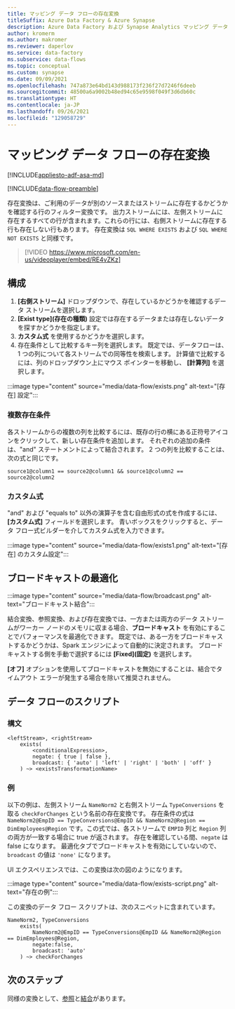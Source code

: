```yaml
---
title: マッピング データ フローの存在変換
titleSuffix: Azure Data Factory & Azure Synapse
description: Azure Data Factory および Synapse Analytics マッピング データ フローでの存在変換を使用して、既存の行を確認します
author: kromerm
ms.author: makromer
ms.reviewer: daperlov
ms.service: data-factory
ms.subservice: data-flows
ms.topic: conceptual
ms.custom: synapse
ms.date: 09/09/2021
ms.openlocfilehash: 747a873e64bd143d988173f236f27d7246f6deeb
ms.sourcegitcommit: 48500a6a9002b48ed94c65e9598f049f3d6db60c
ms.translationtype: HT
ms.contentlocale: ja-JP
ms.lasthandoff: 09/26/2021
ms.locfileid: "129058729"
---
```

# <a name="exists-transformation-in-mapping-data-flow"></a>マッピング データ フローの存在変換

[!INCLUDE[appliesto-adf-asa-md](includes/appliesto-adf-asa-md.md)]

[!INCLUDE[data-flow-preamble](includes/data-flow-preamble.md)]

存在変換は、ご利用のデータが別のソースまたはストリームに存在するかどうかを確認する行のフィルター変換です。 出力ストリームには、左側ストリームに存在するすべての行が含まれます。これらの行には、右側ストリームに存在する行も存在しない行もあります。 存在変換は ```SQL WHERE EXISTS``` および ```SQL WHERE NOT EXISTS``` と同様です。

> [!VIDEO https://www.microsoft.com/en-us/videoplayer/embed/RE4vZKz]

## <a name="configuration"></a>構成

1. **[右側ストリーム]** ドロップダウンで、存在しているかどうかを確認するデータ ストリームを選択します。
1. **[Exist type]\(存在の種類\)** 設定では存在するデータまたは存在しないデータを探すかどうかを指定します。
1. **カスタム式** を使用するかどうかを選択します。
1. 存在条件として比較するキー列を選択します。 既定では、データフローは、1 つの列について各ストリームでの同等性を検索します。 計算値で比較するには、列のドロップダウン上にマウス ポインターを移動し、 **[計算列]** を選択します。

:::image type="content" source="media/data-flow/exists.png" alt-text="[存在] 設定":::

### <a name="multiple-exists-conditions"></a>複数存在条件

各ストリームからの複数の列を比較するには、既存の行の横にある正符号アイコンをクリックして、新しい存在条件を追加します。 それぞれの追加の条件は、"and" ステートメントによって結合されます。 2 つの列を比較することは、次の式と同じです。

`source1@column1 == source2@column1 && source1@column2 == source2@column2`

### <a name="custom-expression"></a>カスタム式

"and" および "equals to" 以外の演算子を含む自由形式の式を作成するには、**[カスタム式]** フィールドを選択します。 青いボックスをクリックすると、データ フロー式ビルダーを介してカスタム式を入力できます。

:::image type="content" source="media/data-flow/exists1.png" alt-text="[存在] のカスタム設定":::

## <a name="broadcast-optimization"></a>ブロードキャストの最適化

:::image type="content" source="media/data-flow/broadcast.png" alt-text="ブロードキャスト結合":::

結合変換、参照変換、および存在変換では、一方または両方のデータ ストリームがワーカー ノードのメモリに収まる場合、**ブロードキャスト** を有効にすることでパフォーマンスを最適化できます。 既定では、ある一方をブロードキャストするかどうかは、Spark エンジンによって自動的に決定されます。 ブロードキャストする側を手動で選択するには **[Fixed]\(固定\)** を選択します。

**[オフ]** オプションを使用してブロードキャストを無効にすることは、結合でタイムアウト エラーが発生する場合を除いて推奨されません。

## <a name="data-flow-script"></a>データ フローのスクリプト

### <a name="syntax"></a>構文

```
<leftStream>, <rightStream>
    exists(
        <conditionalExpression>,
        negate: { true | false },
        broadcast: { 'auto' | 'left' | 'right' | 'both' | 'off' }
    ) ~> <existsTransformationName>
```

### <a name="example"></a>例

以下の例は、左側ストリーム `NameNorm2` と右側ストリーム `TypeConversions` を取る `checkForChanges` という名前の存在変換です。  存在条件の式は `NameNorm2@EmpID == TypeConversions@EmpID && NameNorm2@Region == DimEmployees@Region` です。この式では、各ストリームで `EMPID` 列と `Region` 列の両方が一致する場合に true が返されます。 存在を確認している間、`negate` は false になります。 最適化タブでブロードキャストを有効にしていないので、`broadcast` の値は `'none'` になります。

UI エクスペリエンスでは、この変換は次の図のようになります。

:::image type="content" source="media/data-flow/exists-script.png" alt-text="存在の例":::

この変換のデータ フロー スクリプトは、次のスニペットに含まれています。

```
NameNorm2, TypeConversions
    exists(
        NameNorm2@EmpID == TypeConversions@EmpID && NameNorm2@Region == DimEmployees@Region,
        negate:false,
        broadcast: 'auto'
    ) ~> checkForChanges
```

## <a name="next-steps"></a>次のステップ

同様の変換として、[参照](data-flow-lookup.md)と[結合](data-flow-join.md)があります。
